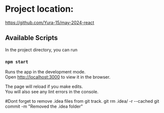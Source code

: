 # Project location:
https://github.com/Yura-15/may-2024-react

## Available Scripts

In the project directory, you can run

### `npm start`

Runs the app in the development mode.\
Open [http://localhost:3000](http://localhost:3000) to view it in the browser.

The page will reload if you make edits.\
You will also see any lint errors in the console.



#Dont forget to remove .idea files from git track.
git rm .idea/ -r --cached
git commit -m "Removed the .idea folder"
